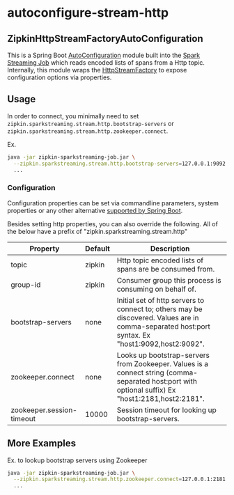 # autoconfigure-stream-http

## ZipkinHttpStreamFactoryAutoConfiguration

This is a Spring Boot [AutoConfiguration](http://docs.spring.io/spring-boot/docs/current/reference/html/using-boot-auto-configuration.html) 
module built into the [Spark Streaming Job](../../sparkstreaming-job) 
which reads encoded lists of spans from a Http topic.  Internally, this
module wraps the [HttpStreamFactory](../../stream/http) to expose
configuration options via properties.

## Usage

In order to connect, you minimally need to set
`zipkin.sparkstreaming.stream.http.bootstrap-servers` or
`zipkin.sparkstreaming.stream.http.zookeeper.connect`.

Ex.
```bash
java -jar zipkin-sparkstreaming-job.jar \
  --zipkin.sparkstreaming.stream.http.bootstrap-servers=127.0.0.1:9092 \
  ...
```

### Configuration

Configuration properties can be set via commandline parameters, system
properties or any other alternative [supported by Spring Boot](https://docs.spring.io/spring-boot/docs/current/reference/html/boot-features-external-config.html).

Besides setting http properties, you can also override the following.
All of the below have a prefix of "zipkin.sparkstreaming.stream.http"

Property | Default | Description
--- | --- | ---
topic | zipkin | Http topic encoded lists of spans are be consumed from.
group-id | zipkin | Consumer group this process is consuming on behalf of.
bootstrap-servers | none | Initial set of http servers to connect to; others may be discovered. Values are in comma-separated host:port syntax. Ex "host1:9092,host2:9092".
zookeeper.connect | none | Looks up bootstrap-servers from Zookeeper. Values is a connect string (comma-separated host:port with optional suffix) Ex "host1:2181,host2:2181".
zookeeper.session-timeout | 10000 | Session timeout for looking up bootstrap-servers.

## More Examples

Ex. to lookup bootstrap servers using Zookeeper

```bash
java -jar zipkin-sparkstreaming-job.jar \
  --zipkin.sparkstreaming.stream.http.zookeeper.connect=127.0.0.1:2181
  ...
```
